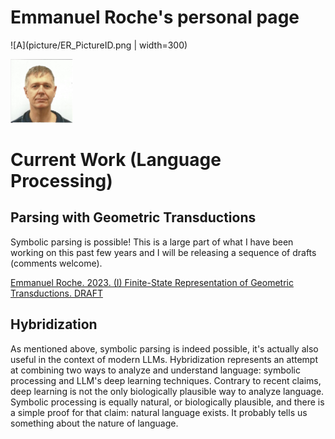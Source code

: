 # Emmanuel Roche's personal page

![A](picture/ER_PictureID.png | width=300)

<img src="https://github.com/eroche/eroche.github.io/blob/main/picture/ER_PictureID.png"  width="100">


# Current Work (Language Processing)

## Parsing with Geometric Transductions

Symbolic parsing is possible! This is a large part of what I have been working on this past few years and I will be releasing a sequence of drafts (comments welcome).

[Emmanuel Roche. 2023. (I) Finite-State Representation of Geometric Transductions. DRAFT](geo_trans/geo_trans1/DRAFT_20230608_geo_trans1.pdf)

## Hybridization

As mentioned above, symbolic parsing is indeed possible, it's actually also useful in the context of modern LLMs. Hybridization represents an attempt at combining two ways to analyze and understand language: symbolic processing and LLM's deep learning techniques. Contrary to recent claims, deep learning is not the only biologically plausible way to analyze language. Symbolic processing is equally natural, or biologically plausible, and there is a simple proof for that claim: natural language exists. It probably tells us something about the nature of language.






